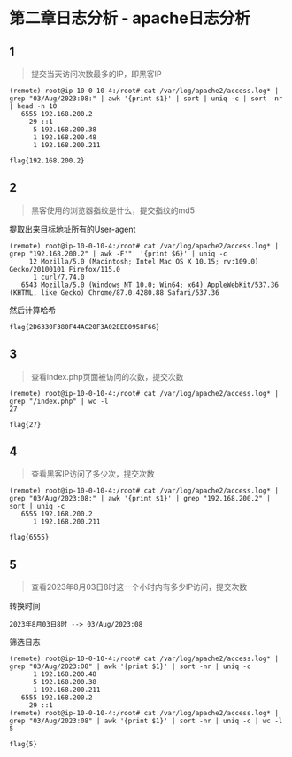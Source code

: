 # 第二章日志分析 - apache日志分析

## 1

> 提交当天访问次数最多的IP，即黑客IP

```shell
(remote) root@ip-10-0-10-4:/root# cat /var/log/apache2/access.log* | grep "03/Aug/2023:08:" | awk '{print $1}' | sort | uniq -c | sort -nr | head -n 10
   6555 192.168.200.2
     29 ::1
      5 192.168.200.38
      1 192.168.200.48
      1 192.168.200.211
```

```plaintext
flag{192.168.200.2}
```

## 2

> 黑客使用的浏览器指纹是什么，提交指纹的md5

提取出来目标地址所有的User-agent

```shell
(remote) root@ip-10-0-10-4:/root# cat /var/log/apache2/access.log* | grep "192.168.200.2" | awk -F'"' '{print $6}' | uniq -c
     12 Mozilla/5.0 (Macintosh; Intel Mac OS X 10.15; rv:109.0) Gecko/20100101 Firefox/115.0
      1 curl/7.74.0
   6543 Mozilla/5.0 (Windows NT 10.0; Win64; x64) AppleWebKit/537.36 (KHTML, like Gecko) Chrome/87.0.4280.88 Safari/537.36
```

然后计算哈希

```plaintext
flag{2D6330F380F44AC20F3A02EED0958F66}
```

## 3

> 查看index.php页面被访问的次数，提交次数

```shell
(remote) root@ip-10-0-10-4:/root# cat /var/log/apache2/access.log* | grep "/index.php" | wc -l 
27
```

```plaintext
flag{27}
```

## 4

> 查看黑客IP访问了多少次，提交次数

```shell
(remote) root@ip-10-0-10-4:/root# cat /var/log/apache2/access.log* | grep "03/Aug/2023:08:" | awk '{print $1}' | grep "192.168.200.2" | sort | uniq -c
   6555 192.168.200.2
      1 192.168.200.211
```

```plaintext
flag{6555}
```

## 5

> 查看2023年8月03日8时这一个小时内有多少IP访问，提交次数

转换时间

```plaintext
2023年8月03日8时 --> 03/Aug/2023:08
```

筛选日志

```shell
(remote) root@ip-10-0-10-4:/root# cat /var/log/apache2/access.log* | grep "03/Aug/2023:08" | awk '{print $1}' | sort -nr | uniq -c
      1 192.168.200.48
      5 192.168.200.38
      1 192.168.200.211
   6555 192.168.200.2
     29 ::1
(remote) root@ip-10-0-10-4:/root# cat /var/log/apache2/access.log* | grep "03/Aug/2023:08" | awk '{print $1}' | sort -nr | uniq -c | wc -l
5
```

```plaintext
flag{5}
```
